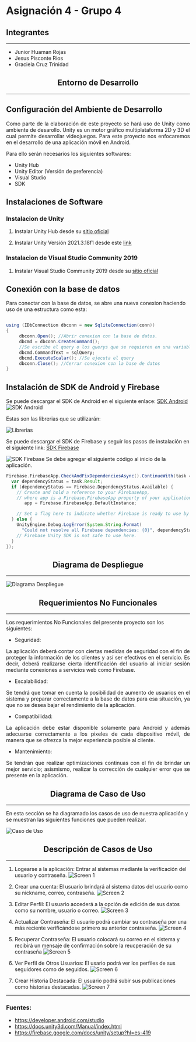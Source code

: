 # Asignación 4 - Grupo 4
## Integrantes
---
+ Junior Huaman Rojas
+ Jesus Pisconte Rios
+ Graciela Cruz Trinidad




## <center>Entorno de Desarrollo
</center>

---

## Configuración del Ambiente de Desarrollo


<div style="text-align: justify">
Como parte de la elaboración de este proyecto se hará uso de Unity como ambiente de desarollo. Unity es un motor gráfico multiplataforma 2D y 3D el cual permite desarrollar videojuegos. Para este proyecto nos enfocaremos en el desarrollo de una aplicación móvil en Android.
</div>

Para ello serán necesarios los siguientes softwares:

+ Unity Hub
+ Unity Editor (Versión de preferencia)
+ Visual Studio
+ SDK 





## Instalaciones de Software

### Instalacion de Unity 
1) Instalar Unity Hub desde su [sitio oficial](https://unity.com/unity-hub) 

2) Instalar Unity Versión 2021.3.18f1 desde este [link](https://unity.com/releases/editor/whats-new/2021.3.18)

### Instalacion de Visual Studio Community 2019
  1) Instalar Visual Studio Community 2019 desde su [sitio oficial](https://visualstudio.microsoft.com/es/free-developer-offers/) 

## Conexión con la base de datos

Para conectar con la base de datos, se abre una nueva conexion haciendo uso de una estructura como esta:
```gradle

using (IDbConnection dbconn = new SqliteConnection(conn))
{
     dbconn.Open(); //Abrir conexion con la base de datos.
     dbcmd = dbconn.CreateCommand();
     //Se escribe el query o los querys que se requieren en una variable de tipo String
     dbcmd.CommandText = sqlQuery;
     dbcmd.ExecuteScalar(); //Se ejecuta el query
     dbconn.Close(); //Cerrar conexion con la base de datos
}


```

## Instalación de SDK de Android y Firebase

Se puede descargar el SDK de Android en el siguiente enlace: [SDK Android](https://developer.android.com/studio) 
![SDK Android](img/AndroidSDK.jpeg)

Estas son las librerias que se utilizarán:

![Librerias](img/Librerias.jpeg)

Se puede descargar el SDK de Firebase y seguir los pasos de instalación en el siguiente link:
 [SDK Firebase](https://firebase.google.com/docs/unity/setup?hl=es-419) 

![SDK Firebase](img/SDK%20Firebase.jpeg)
Se debe agregar el siguiente código al inicio de la aplicación.
```gradle
Firebase.FirebaseApp.CheckAndFixDependenciesAsync().ContinueWith(task => {
  var dependencyStatus = task.Result;
  if (dependencyStatus == Firebase.DependencyStatus.Available) {
    // Create and hold a reference to your FirebaseApp,
    // where app is a Firebase.FirebaseApp property of your application class.
       app = Firebase.FirebaseApp.DefaultInstance;

    // Set a flag here to indicate whether Firebase is ready to use by your app.
  } else {
    UnityEngine.Debug.LogError(System.String.Format(
      "Could not resolve all Firebase dependencies: {0}", dependencyStatus));
    // Firebase Unity SDK is not safe to use here.
  }
});
```
## <center>Diagrama de Despliegue</center>

---
![Diagrama Despliegue](img/DiagramaDespliegue.jpeg)

## <center>Requerimientos No Funcionales
</center>

---
Los requerimientos No Funcionales del presente proyecto son los siguientes: 

+ Seguridad: 
<div style="text-align: justify">
La aplicación deberá contar con ciertas medidas de seguridad con el fin de proteger la información de los clientes y así ser efectivos en el servicio. Es decir, deberá realizarse cierta identificación del usuario al iniciar sesión mediante conexiones a servicios web como Firebase.
</div>

+ Escalabilidad: 
<div style="text-align: justify">
 Se tendrá que tomar en cuenta la posibilidad de aumento de usuarios en el sistema y preparar
correctamente a la base de datos para esa situación, ya que no se desea bajar el rendimiento de la aplicación.
</div>

+ Compatibilidad: 
<div style="text-align: justify">
La aplicación debe estar disponible solamente para Android y además adecuarse correctamente a los pixeles de 
cada dispositivo móvil, de manera que se ofrezca la mejor experiencia posible al cliente.
</div>

+ Mantenimiento: 
<div style="text-align: justify">
 Se tendrán que realizar optimizaciones continuas con el fin de brindar un mejor servicio; asismismo, realizar la corrección de cualquier error
que se presente en la aplicación.
</div>


## <center>Diagrama de Caso de Uso
</center>

---
En esta sección se ha diagramado los casos de uso de nuestra aplicación y se muestran las siguientes funciones que pueden realizar.

![Caso de Uso](img/Caso%20de%20uso.png)

## <center>Descripción de Casos de Uso
</center>

---
1. Logearse a la aplicación:
Entrar al sistemas mediante la verificación del usuario y contraseña.
![Screen 1](img/Screen%202.png)
2. Crear una cuenta:
El usuario brindará al sistema datos del usuario como su nickname, correo, contraseña.
![Screen 2](img/Screen%204.png)
3. Editar Perfil:
El usuario accederá a la opción de edición de sus datos como su nombre, usuario o correo.
![Screen 3](img/Screen%206.png)
4. Actualizar Contraseña:
El usuario podrá cambiar su contraseña por una más reciente verificándose primero su anterior contraseña.
![Screen 4](img/Screen3.jpeg)
5. Recuperar Contraseña:
El usuario colocará su correo en el sistema y recibirá un mensaje de confirmación sobre la reucperación de su contraseña
![Screen 5](img/Screen%203.png)

6. Ver Perfil de Otros Usuarios:
El usario podrá ver los perfiles de sus seguidores como de seguidos.
![Screen 6](img/Screen%207.png)

7. Crear Historia Destacada:
El usuario podrá subir sus publicaciones como historias destacadas.
![Screen 7](img/Screen5.jpeg)



---
### Fuentes:
+ https://developer.android.com/studio
+ https://docs.unity3d.com/Manual/index.html
+ https://firebase.google.com/docs/unity/setup?hl=es-419
